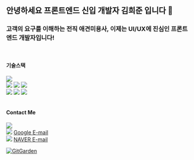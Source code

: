 ## 안녕하세요 프론트엔드 신입 개발자 김희준 입니다 👋
### 고객의 요구를 이해하는 전직 애견미용사, 이제는 UI/UX에 진심인 프론트엔드 개발자입니다!
<br/>

#### 기술스택
<div>  
<span><img src="https://img.shields.io/badge/html5-%23E34F26.svg?&style=for-the-badge&logo=html5&logoColor=white" /></span>
</div>
<div>
<span><img src="https://img.shields.io/badge/css3-%231572B6.svg?&style=for-the-badge&logo=css3&logoColor=white" /></span>
<span><img src="https://img.shields.io/badge/tailwind%20css-%2338B2AC.svg?&style=for-the-badge&logo=tailwind%20css&logoColor=white" /></span>
<span><img src="https://img.shields.io/badge/styled--components-%23DB7093.svg?&style=for-the-badge&logo=styled-components&logoColor=white" /></span>
</div>
<div>
<span><img src="https://img.shields.io/badge/javascript-%23F7DF1E.svg?&style=for-the-badge&logo=javascript&logoColor=black" /></span>
<span><img src="https://img.shields.io/badge/react-%2361DAFB.svg?&style=for-the-badge&logo=react&logoColor=black" /></span>
<span><img src="https://img.shields.io/badge/next.js-%23000000.svg?&style=for-the-badge&logo=next.js&logoColor=white" /></span>
</div>

<br/>

#### Contact Me

<div>
<img src="https://img.shields.io/badge/slack-%234A154B.svg?&style=for-the-badge&logo=slack&logoColor=white" />
</div>
<div>
  <img src="https://img.shields.io/badge/google-%234285F4.svg?&style=for-the-badge&logo=google&logoColor=white" />
  <a href="mailto:clfrck124@gmail.com">Google E-mail</a>
</div>
<div>
  <img src="https://img.shields.io/badge/naver-%2303C75A.svg?&style=for-the-badge&logo=naver&logoColor=white" />
  <a href="mailto:clfrck@naver.com">NAVER E-mail</a>
</div>

[![GitGarden](https://gitgarden.marshallku.dev/?user_name=PenguinKKIM)](https://github.com/marshallku/gitgarden)


